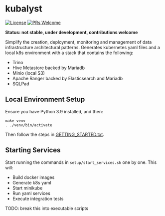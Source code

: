 # kubalyst

[![License](https://img.shields.io/badge/License-Apache_2.0-blue.svg)](https://opensource.org/licenses/Apache-2.0)
[![PRs Welcome](https://img.shields.io/badge/PRs-welcome-brightgreen.svg?style=flat-square)](http://makeapullrequest.com)

**Status: not stable, under development, contributions welcome**

Simplify the creation, deployment, monitoring and management of data infrastructure architectural
patterns. Generates kubernetes yaml files and a local k8s environment with a stack that contains the
following:

* Trino
* Hive Metastore backed by Mariadb
* Minio (local S3)
* Apache Ranger backed by Elasticsearch and Mariadb
* SQLPad

## Local Environment Setup

Ensure you have Python 3.9 installed, and then:

```shell
make venv
. ./venv/bin/activate
```

Then follow the steps in [GETTING_STARTED.txt](GETTING_STARTED.txt).

## Starting Services

Start running the commands in `setup/start_services.sh` one by one. This will:

* Build docker images
* Generate k8s yaml
* Start minikube
* Run yaml services
* Execute integration tests

TODO: break this into executable scripts
